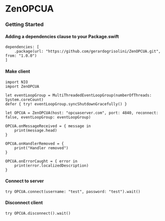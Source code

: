 # ZenOPCUA

### Getting Started

#### Adding a dependencies clause to your Package.swift

```
dependencies: [
    .package(url: "https://github.com/gerardogrisolini/ZenOPCUA.git", from: "1.0.0")
]
```

#### Make client
```
import NIO
import ZenOPCUA

let eventLoopGroup = MultiThreadedEventLoopGroup(numberOfThreads: System.coreCount)
defer { try! eventLoopGroup.syncShutdownGracefully() }

let OPCUA = ZenOPCUA(host: "opcuaserver.com", port: 4840, reconnect: false, eventLoopGroup: eventLoopGroup)

OPCUA.onMessageReceived = { message in
    print(message.head)
}

OPCUA.onHandlerRemoved = {
    print("Handler removed")
}

OPCUA.onErrorCaught = { error in
    print(error.localizedDescription)
}
```

#### Connect to server
```
try OPCUA.connect(username: "test", password: "test").wait()
```

#### Disconnect client
```
try OPCUA.disconnect().wait()
```

